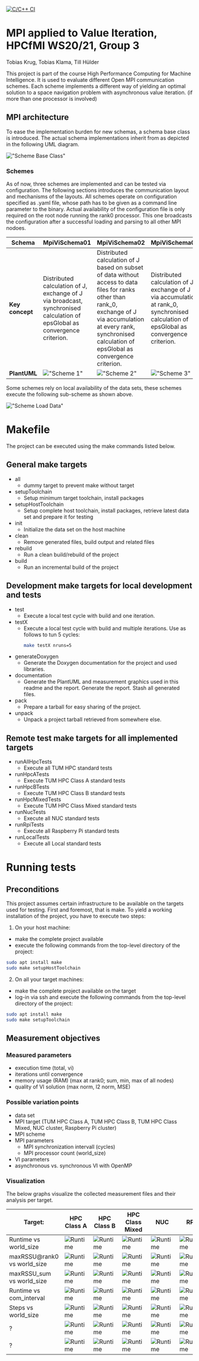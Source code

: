 [![C/C++ CI](https://github.com/hashkode/hpcfmi-mpivi/actions/workflows/c-cpp.yml/badge.svg)](https://github.com/hashkode/hpcfmi-mpivi/actions/workflows/c-cpp.yml)

# MPI applied to Value Iteration, HPCfMI WS20/21, Group 3
Tobias Krug, Tobias Klama, Till Hülder

This project is part of the course High Performance Computing for Machine Intelligence. It is used to evaluate different Open MPI communication schemes. Each scheme implements a different way of yielding an optimal solution to a space navigation problem with asynchronous value iteration. (if more than one processor is involved)

## MPI architecture
To ease the implementation burden for new schemas, a schema base class is introduced. The actual schema implementations inherit from as depicted in the following UML diagram.

!["Scheme Base Class"](./rep/gen/puml/scheme-baseclass.svg "Scheme")

### Schemes
As of now, three schemes are implemented and can be tested via configuration. The following sections introduces the communication layout and mechanisms of the layouts. All schemes operate on configuration specified as .yaml file, whose path has to be given as a command line parameter to the binary. Actual availability of the configuration file is only required on the root node running the rank0 processor. This one broadcasts the configuration after a successful loading and parsing to all other MPI nodoes. 

| **Schema** | MpiViSchema01 | MpiViSchema02 | MpiViSchema03 |
|---|---|---|---|
| **Key concept** | Distributed calculation of J, exchange of J via broadcast, synchronised calculation of epsGlobal as convergence criterion. | Distributed calculation of J based on subset of data without access to data files for ranks other than rank_0, exchange of J via accumulation at every rank, synchronised calculation of epsGlobal as convergence criterion. | Distributed calculation of J, exchange of J via accumulation at rank_0, synchronised calculation of epsGlobal as convergence criterion. |
| **PlantUML** | !["Scheme 1"](./rep/gen/puml/scheme1.svg "Scheme 1") | !["Scheme 2"](./rep/gen/puml/scheme2.svg "Scheme2") | !["Scheme 3"](./rep/gen/puml/scheme3.svg "Scheme 3") |

Some schemes rely on local availability of the data sets, these schemes execute the following sub-scheme as shown above.

!["Scheme Load Data"](./rep/gen/puml/scheme_load_data.svg "Scheme Load Data")

# Makefile
The project can be executed using the make commands listed below.
## General make targets
- all
  - dummy target to prevent make without target
- setupToolchain
  - Setup minimum target toolchain, install packages
- setupHostToolchain
  - Setup complete host toolchain, install packages, retrieve latest data set and prepare it for testing
- init
  - Initialize the data set on the host machine
- clean
  - Remove generated files, build output and related files
- rebuild
  - Run a clean build/rebuild of the project
- build
  - Run an incremental build of the project
## Development make targets for local development and tests
- test
  - Execute a local test cycle with build and one iteration.
- testX
  - Execute a local test cycle with build and multiple iterations. Use as follows to tun 5 cycles:
    ```bash
    make testX nruns=5
    ```
- generateDoxygen
  - Generate the Doxygen documentation for the project and used libraries.
- documentation
  - Generate the PlantUML and measurement graphics used in this readme and the report. Generate the report. Stash all generated files.
- pack
  - Prepare a tarball for easy sharing of the project.
- unpack
  - Unpack a project tarball retrieved from somewhere else.
## Remote test make targets for all implemented targets
- runAllHpcTests
  - Execute all TUM HPC standard tests
- runHpcATests
  - Execute TUM HPC Class A standard tests
- runHpcBTests
  - Execute TUM HPC Class B standard tests
- runHpcMixedTests
  - Execute TUM HPC Class Mixed standard tests
- runNucTests
  - Execute all NUC standard tests
- runRpiTests
  - Execute all Raspberry Pi standard tests
- runLocalTests
  - Execute all Local standard tests

# Running tests
## Preconditions
This project assumes certain infrastructure to be available on the targets used for testing. First and foremost, that is make. To yield a working installation of the project, you have to execute two steps:
1) On your host machine:
  - make the complete project available
  - execute the following commands from the top-level directory of the project: 
```bash
sudo apt install make
sudo make setupHostToolchain
```
2) On all your target machines:
  - make the complete project available on the target
  - log-in via ssh and execute the following commands from the top-level directory of the project: 
```bash
sudo apt install make
sudo make setupToolchain
```

## Measurement objectives
### Measured parameters
- execution time (total, vi)
- iterations until convergence
- memory usage (RAM) (max at rank0; sum, min, max of all nodes)
- quality of VI solution (max norm, l2 norm, MSE)

### Possible variation points
- data set
- MPI target (TUM HPC Class A, TUM HPC Class B, TUM HPC Class Mixed, NUC cluster, Raspberry Pi cluster)
- MPI scheme
- MPI parameters
  - MPI synchronization intervall (cycles)
  - MPI processor count (world_size)
- VI parameters
- asynchronous vs. synchronous VI with OpenMP

### Visualization
The below graphs visualize the collected measurement files and their analysis per target.

| Target:                    |HPC Class A|HPC Class B|HPC Class Mixed|NUC|RPi|Local|
|----------------------------|---|---|---|---|---|---|
| Runtime vs world_size      |![](./rep/gen/img/hpcclassa/boxplot_world_size_runtime_vi_ms.svg "Runtime")|![](./rep/gen/img/hpcclassb/boxplot_world_size_runtime_vi_ms.svg "Runtime")|![](./rep/gen/img/hpcclassmixed/boxplot_world_size_runtime_vi_ms.svg "Runtime")|![](./rep/gen/img/nuc/boxplot_world_size_runtime_vi_ms.svg "Runtime")|![](./rep/gen/img/rpi/boxplot_world_size_runtime_vi_ms.svg "Runtime")|![](./rep/gen/img/local/boxplot_world_size_runtime_vi_ms.svg "Runtime")|
| maxRSSU@rank0 vs world_size |![](./rep/gen/img/hpcclassa/barplot_world_size_rss_max_rank0_kb.svg "Runtime")|![](./rep/gen/img/hpcclassb/barplot_world_size_rss_max_rank0_kb.svg "Runtime")|![](./rep/gen/img/hpcclassmixed/barplot_world_size_rss_max_rank0_kb.svg "Runtime")|![](./rep/gen/img/nuc/barplot_world_size_rss_max_rank0_kb.svg "Runtime")|![](./rep/gen/img/rpi/barplot_world_size_rss_max_rank0_kb.svg "Runtime")|![](./rep/gen/img/local/barplot_world_size_rss_max_rank0_kb.svg "Runtime")|
| maxRSSU_sum vs world_size  |![](./rep/gen/img/hpcclassa/barplot_world_size_rss_sum_all_kb.svg "Runtime")|![](./rep/gen/img/hpcclassb/barplot_world_size_rss_sum_all_kb.svg "Runtime")|![](./rep/gen/img/hpcclassmixed/barplot_world_size_rss_sum_all_kb.svg "Runtime")|![](./rep/gen/img/nuc/barplot_world_size_rss_sum_all_kb.svg "Runtime")|![](./rep/gen/img/rpi/barplot_world_size_rss_sum_all_kb.svg "Runtime")|![](./rep/gen/img/local/barplot_world_size_rss_sum_all_kb.svg "Runtime")|
| Runtime vs com_interval    |![](./rep/gen/img/hpcclassa/boxplot_com_interval_runtime_vi_ms.svg "Runtime")|![](./rep/gen/img/hpcclassb/boxplot_com_interval_runtime_vi_ms.svg "Runtime")|![](./rep/gen/img/hpcclassmixed/boxplot_com_interval_runtime_vi_ms.svg "Runtime")|![](./rep/gen/img/nuc/boxplot_com_interval_runtime_vi_ms.svg "Runtime")|![](./rep/gen/img/rpi/boxplot_com_interval_runtime_vi_ms.svg "Runtime")|![](./rep/gen/img/local/boxplot_com_interval_runtime_vi_ms.svg "Runtime")|
| Steps vs world_size        |![](./rep/gen/img/hpcclassa/lineplot_world_size_steps_total.svg "Runtime")|![](./rep/gen/img/hpcclassb/lineplot_world_size_steps_total.svg "Runtime")|![](./rep/gen/img/hpcclassmixed/lineplot_world_size_steps_total.svg "Runtime")|![](./rep/gen/img/nuc/lineplot_world_size_steps_total.svg "Runtime")|![](./rep/gen/img/rpi/lineplot_world_size_steps_total.svg "Runtime")|![](./rep/gen/img/local/lineplot_world_size_steps_total.svg "Runtime")|
| ?                          |![](./rep/gen/img/hpcclassa/jointplot_runtime_vi_ms_eps_global.svg "Runtime")|![](./rep/gen/img/hpcclassb/jointplot_runtime_vi_ms_eps_global.svg "Runtime")|![](./rep/gen/img/hpcclassmixed/jointplot_runtime_vi_ms_eps_global.svg "Runtime")|![](./rep/gen/img/nuc/jointplot_runtime_vi_ms_eps_global.svg "Runtime")|![](./rep/gen/img/rpi/jointplot_runtime_vi_ms_eps_global.svg "Runtime")|![](./rep/gen/img/local/jointplot_runtime_vi_ms_eps_global.svg "Runtime")|
| ?                          |![](./rep/gen/img/hpcclassa/scatterplot_world_size_eps_global.svg "Runtime")|![](./rep/gen/img/hpcclassb/scatterplot_world_size_eps_global.svg "Runtime")|![](./rep/gen/img/hpcclassmixed/scatterplot_world_size_eps_global.svg "Runtime")|![](./rep/gen/img/nuc/scatterplot_world_size_eps_global.svg "Runtime")|![](./rep/gen/img/rpi/scatterplot_world_size_eps_global.svg "Runtime")|![](./rep/gen/img/local/scatterplot_world_size_eps_global.svg "Runtime")|
